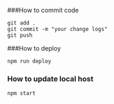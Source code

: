 ###How to commit code
```
git add .
git commit -m "your change logs"
git push
```
###How to deploy
```
npm run deploy
```
### How to update local host
```
npm start
```
